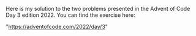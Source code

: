 Here is my solution to the two problems presented in the Advent of Code Day 3 edition 2022. You can find the exercise here: 

"https://adventofcode.com/2022/day/3"
